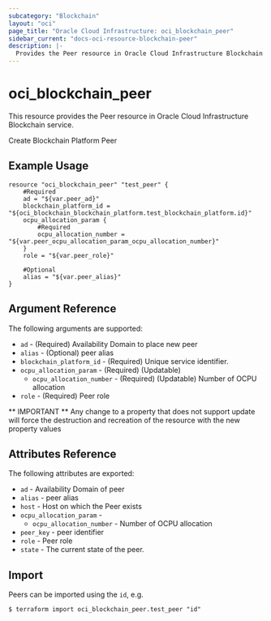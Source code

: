 ```yaml
---
subcategory: "Blockchain"
layout: "oci"
page_title: "Oracle Cloud Infrastructure: oci_blockchain_peer"
sidebar_current: "docs-oci-resource-blockchain-peer"
description: |-
  Provides the Peer resource in Oracle Cloud Infrastructure Blockchain service
---
```


# oci_blockchain_peer
This resource provides the Peer resource in Oracle Cloud Infrastructure Blockchain service.

Create Blockchain Platform Peer

## Example Usage

```hcl
resource "oci_blockchain_peer" "test_peer" {
	#Required
	ad = "${var.peer_ad}"
	blockchain_platform_id = "${oci_blockchain_blockchain_platform.test_blockchain_platform.id}"
	ocpu_allocation_param {
		#Required
		ocpu_allocation_number = "${var.peer_ocpu_allocation_param_ocpu_allocation_number}"
	}
	role = "${var.peer_role}"

	#Optional
	alias = "${var.peer_alias}"
}
```

## Argument Reference

The following arguments are supported:

* `ad` - (Required) Availability Domain to place new peer
* `alias` - (Optional) peer alias
* `blockchain_platform_id` - (Required) Unique service identifier.
* `ocpu_allocation_param` - (Required) (Updatable) 
	* `ocpu_allocation_number` - (Required) (Updatable) Number of OCPU allocation
* `role` - (Required) Peer role


** IMPORTANT **
Any change to a property that does not support update will force the destruction and recreation of the resource with the new property values

## Attributes Reference

The following attributes are exported:

* `ad` - Availability Domain of peer
* `alias` - peer alias
* `host` - Host on which the Peer exists
* `ocpu_allocation_param` - 
	* `ocpu_allocation_number` - Number of OCPU allocation
* `peer_key` - peer identifier
* `role` - Peer role
* `state` - The current state of the peer.

## Import

Peers can be imported using the `id`, e.g.

```
$ terraform import oci_blockchain_peer.test_peer "id"
```

